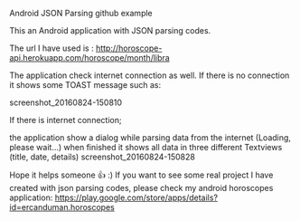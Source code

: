 Android JSON Parsing github example

This an Android application with JSON parsing codes.

The url I have used is : http://horoscope-api.herokuapp.com/horoscope/month/libra

The application check internet connection as well. If there is no connection it shows some TOAST message such as:

screenshot_20160824-150810

If there is internet connection;

the application show a dialog while parsing data from the internet (Loading, please wait...)
when finished it shows all data in three different Textviews (title, date, details)
screenshot_20160824-150828

Hope it helps someone :+1: :)
If you want to see some real project I have created with json parsing codes, please check my android horoscopes application: 
https://play.google.com/store/apps/details?id=ercanduman.horoscopes
